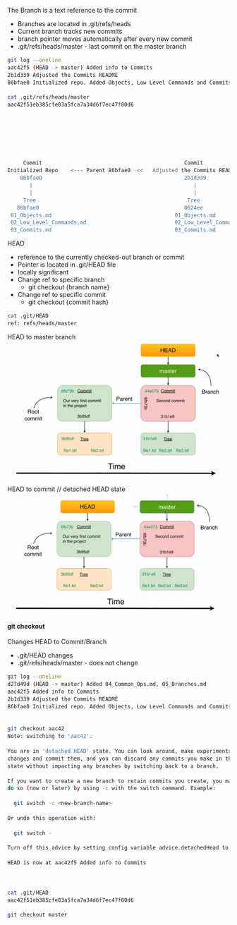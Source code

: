 The Branch is a text reference to the commit
 - Branches are located in .git/refs/heads
 - Current branch tracks new commits
 - branch pointer moves automatically after every new commit
 - .git/refs/heads/master - last commit on the master branch
```bash
git log --oneline
aac42f5 (HEAD -> master) Added info to Commits
2b1d339 Adjusted the Commits README
86bfae0 Initialized repo. Added Objects, Low Level Commands and Commits README file

cat .git/refs/heads/master
aac42f51eb385cfe03a5fca7a34d6f7ec47f80d6
```
```bash
                                                                                                                HEAD
                                                                                                                 |
                                                                                                                 |
                                                                                                               master
                                                                                                                 |
                                                                                                                 |
     Commit                                             Commit                                                 Commit
Initialized Repo    <--- Parent 86bfae0 -<<   Adjusted the Commits README  <------- Parent 2b1d339 --<<  Added info to Commits
    86bfae0                                             2b1d339                                                aac42f5
       |                                                   |                                                      |
       |                                                   |                                                      |
     Tree                                                Tree                                                   Tree
   86bfae0                                              0624ee                                                 d4a62f
 01_Objects.md                                       01_Objects.md
 02_Low_Level_Commands.md                            02_Low_Level_Commands.md
 03_Commits.md                                       03_Commits.md
```

HEAD
- reference to the currently checked-out branch or commit
- Pointer is located in .git/HEAD file
- locally significant
- Change ref to specific branch
  - git checkout {branch name}
- Change ref to specific commit
  - git checkout {commit hash}

```bash
cat .git/HEAD
ref: refs/heads/master
```

HEAD to master branch
<img src="https://raw.githubusercontent.com/i-den/git/master/pictures/HEAD-1.PNG">

HEAD to commit // detached HEAD state
<img src="https://raw.githubusercontent.com/i-den/git/master/pictures/HEAD-2.PNG">

#### git checkout
Changes HEAD to Commit/Branch
 - .git/HEAD changes
 - .git/refs/heads/master - does not change
```bash
git log --oneline
d27d49d (HEAD -> master) Added 04_Common_Ops.md, 05_Branches.md
aac42f5 Added info to Commits
2b1d339 Adjusted the Commits README
86bfae0 Initialized repo. Added Objects, Low Level Commands and Commits README file


git checkout aac42
Note: switching to 'aac42'.

You are in 'detached HEAD' state. You can look around, make experimental
changes and commit them, and you can discard any commits you make in this
state without impacting any branches by switching back to a branch.

If you want to create a new branch to retain commits you create, you may
do so (now or later) by using -c with the switch command. Example:

  git switch -c <new-branch-name>

Or undo this operation with:

  git switch -

Turn off this advice by setting config variable advice.detachedHead to false

HEAD is now at aac42f5 Added info to Commits



cat .git/HEAD
aac42f51eb385cfe03a5fca7a34d6f7ec47f80d6

git checkout master
```

